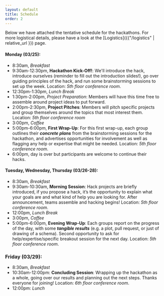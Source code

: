 ```yaml
---
layout: default
title: Schedule
order: 2
---
```


<!-- <iframe src="https://calendar.google.com/calendar/embed?showPrint=0&amp;showTabs=0&amp;showCalendars=0&amp;mode=WEEK&amp;height=600&amp;wkst=2&amp;bgcolor=%23FFFFFF&amp;src=0ujnioafemp280grr4vmt53488%40group.calendar.google.com&amp;color=%2328754E&amp;ctz=America%2FNew_York&dates=20190318%2F20190322" style="border-width:0" width="800" height="600" frameborder="0" scrolling="no"></iframe> -->

Below we have attached the tentative schedule for the hackathons. For more logistical details, please have a look at the [Logistics]({{"/logistics" | relative_url }}) page. 

#### Monday (03/25):
- 8:30am, *Breakfast*
- 9:30am-12:30pm, **Hackathon Kick-Off!**: We'll introduce the hack, introduce ourselves (reminder to fill out the introduction slides!), go over guiding principles of the hack, and run some brainstorming sessions to set up the week. Location: *5th floor conference room*.
- 12:30pm-1:30pm, *Lunch Break*
- 1:30pm-2:00pm, *Project Preparation*: Members will have this time free to assemble around project ideas to put forward.
- 2:00pm-2:30pm, **Project Pitches**: Members will pitch specific projects and group themselves around the topics that most interest them. Location: *5th floor conference room*
- 3:00pm, *Coffee*
- 5:00pm-6:00pm, **First Wrap-Up**: For this first wrap-up, each group outlines their ***concrete plans*** from the brainstorming sessions for the hackathon, and advertises opportunities for involvement as well as flagging any help or expertise that might be needed. Location: *5th floor conference room*.
- 6:00pm, day is over but participants are welcome to continue their hacks.

#### Tuesday, Wednesday, Thursday (03/26-28):
- 8:30am, *Breakfast*
- 9:30am-10:30am, **Morning Session**: Hack projects are briefly introduced, if you propose a hack, it’s the opportunity to explain what your goals are and what kind of help you are looking for. After announcement, teams assemble and hacking begins! Location: *5th floor conference room*.
- 12:00pm, *Lunch Break*
- 3:00pm, *Coffee*
- 5:00pm-6:00pm, **Evening Wrap-Up**: Each groups report on the progress of the day, with some ***tangible results*** (e.g. a plot, pull request, or just of drawing of a schema). Second opportunity to ask for help/expertise/specific breakout session for the next day. Location: *5th floor conference room*.

### Friday (03/29):
- 8:30am, *Breakfast*
- 10:30am-12:00pm: **Concluding Session**: Wrapping up the hackathon as a whole, going over our results and planning out the next steps. Thanks everyone for joining! Location: *6th floor conference room*.
- 12:00pm: *Lunch*
